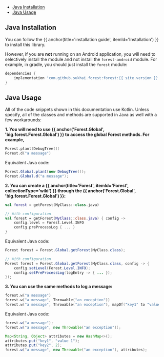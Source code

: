 ---
---
- [Java Installation](#java-installation)
- [Java Usage](#java-usage)

## Java Installation
You can follow the {{ anchor(title='installation guide', itemId='Installation') }}
to install this library. 

However, if you are **not** running on an Android application, you will need to 
selectively install the module and not install the `forest-android` module.
For example, in gradle, you should just install the `forest` module:
```groovy
dependencies {
    implementation 'com.github.sukhai.forest:forest:{{ site.version }}'
}
```

## Java Usage
All of the code snippets shown in this documentation use Kotlin. Unless specify, 
all of the classes and methods are supported in Java as well with a few workarounds:

**1. You will need to use {{ anchor('Forest.Global', 'big.forest.Forest.Global') }} to 
access the global Forest methods. For example,** 
```kotlin
Forest.plant(DebugTree())
Forest.d("a message")
```
Equivalent Java code:
```java
Forest.Global.plant(new DebugTree());
Forest.Global.d("a message");
```
**2. You can create a {{ anchor(title='Forest', itemId='Forest', collectionType='wiki') }} 
through the {{ anchor('Forest.Global', 'big.forest.Forest.Global') }}:**
```kotlin
val forest = getForest(MyClass::class.java)

// With configuration
val forest = getForest(MyClass::class.java) { config ->
    config.level = Forest.Level.INFO
    config.preProcessLog { ... }
}
```
Equivalent Java code:
```java
Forest forest = Forest.Global.getForest(MyClass.class);

// With configuration
Forest forest = Forest.Global.getForest(MyClass.class, config -> {
    config.setLevel(Forest.Level.INFO);
    config.setPreProcessLog(logEntry -> { ... });
});
```
**3. You can use the same methods to log a message:**
```kotlin
forest.w("a message")
forest.w("a message", Throwable("an exception"))
forest.w("a message", Throwable("an exception"), mapOf("key1" to "value 1", "key2" to 2))
```
Equivalent Java code:
```java
forest.w("a message");
forest.w("a message", new Throwable("an exception"));

Map<String, Object> attributes = new HashMap<>();
attributes.put("key1", "value 1");
attributes.put("key2", 2);
forest.w("a message", new Throwable("an exception"), attributes);
```
